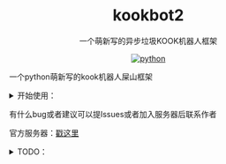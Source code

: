 <div align="center">
  
# kookbot2

一个萌新写的异步垃圾KOOK机器人框架

</div>

<p align="center">
  <a href="https://www.python.org/">
    <img src="https://img.shields.io/static/v1?label=python&message=3.11.4&color=blue" alt="python">
  </a>
</P>
  
一个python萌新写的kook机器人屎山框架

<details>
<summary>开始使用：</summary>

- ### 1, 克隆本项目
  ```
  git clone https://github.com/XCWQW1/kookbot2.git
  ```


- ### 2, 安装所需库

  进入克隆后的目录执行```pip install -r requirements.txt``` 

- ### 3, 创建或使用已有的KOOK机器人
  
  >请到[这里](https://developer.kookapp.cn/app/index)创建你的kook机器人

  创建好后在 应用>你创建的机器人>机器人>机器人连接模式 选择websocket
  复制你的TOKEN备用
- ### 4, 初始化
  请先执行```python main.py```初始化后再进行操作
  
- ### 4, 配置
  打开 config>config.ini 文件
  更改 token 为刚刚复制的 TOKEN
  
- ### 6, 编写插件 （可选）
	>示例的插件 kook_test.py、kook_http_api.py

- ### 7, 启动
  ```
  python main.py
  ``` 
	
  PS：第一次运行会停止2次初始化配置文件

</details>


有什么bug或者建议可以提Issues或者加入服务器后联系作者

官方服务器：[戳这里](https://kook.top/PDcaSp)

<details>
<summary>TODO：</summary>

> 作者很懒，如果你希望添加某个功能可以提交issues，作者看到后会尝试制作
  - #### 插件API
    - [x] 发送频道消息
    - [x] 引用频道消息
    - [x] 上传文件
    - [x] 添加回应
    - [x] 发送私聊消息
  
  - #### 框架外部调用
    - [x] http api （只有一个发送消息的api也算是吧？后面慢慢完善
    - [ ] 正向ws
    - [ ] 反向ws
    - [ ] http post
</details>
